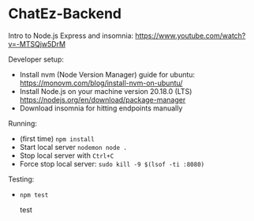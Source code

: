# ChatEz-Backend

Intro to Node.js Express and insomnia: https://www.youtube.com/watch?v=-MTSQjw5DrM

Developer setup:
- Install nvm (Node Version Manager) guide for ubuntu: https://monovm.com/blog/install-nvm-on-ubuntu/
- Install Node.js on your machine version 20.18.0 (LTS) https://nodejs.org/en/download/package-manager
- Download insomnia for hitting endpoints manually

Running:
- (first time) `npm install`
- Start local server `nodemon node .`
- Stop local server with `Ctrl+C`
- Force stop local server: `sudo kill -9 $(lsof -ti :8080)`

Testing: 
- `npm test`

  test
